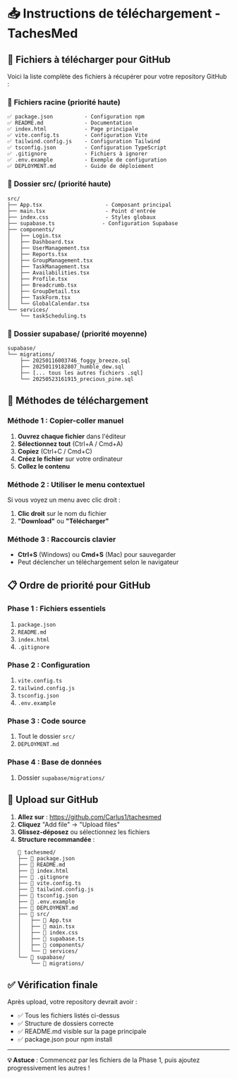 # 📥 Instructions de téléchargement - TachesMed

## 🎯 Fichiers à télécharger pour GitHub

Voici la liste complète des fichiers à récupérer pour votre repository GitHub :

### 📄 **Fichiers racine** (priorité haute)
```
✅ package.json          - Configuration npm
✅ README.md             - Documentation
✅ index.html            - Page principale
✅ vite.config.ts        - Configuration Vite
✅ tailwind.config.js    - Configuration Tailwind
✅ tsconfig.json         - Configuration TypeScript
✅ .gitignore            - Fichiers à ignorer
✅ .env.example          - Exemple de configuration
✅ DEPLOYMENT.md         - Guide de déploiement
```

### 📁 **Dossier src/** (priorité haute)
```
src/
├── App.tsx                    - Composant principal
├── main.tsx                   - Point d'entrée
├── index.css                  - Styles globaux
├── supabase.ts               - Configuration Supabase
├── components/
│   ├── Login.tsx
│   ├── Dashboard.tsx
│   ├── UserManagement.tsx
│   ├── Reports.tsx
│   ├── GroupManagement.tsx
│   ├── TaskManagement.tsx
│   ├── Availabilities.tsx
│   ├── Profile.tsx
│   ├── Breadcrumb.tsx
│   ├── GroupDetail.tsx
│   ├── TaskForm.tsx
│   └── GlobalCalendar.tsx
└── services/
    └── taskScheduling.ts
```

### 📁 **Dossier supabase/** (priorité moyenne)
```
supabase/
└── migrations/
    ├── 20250116003746_foggy_breeze.sql
    ├── 20250119182807_humble_dew.sql
    ├── [... tous les autres fichiers .sql]
    └── 20250523161915_precious_pine.sql
```

## 🔄 **Méthodes de téléchargement**

### **Méthode 1 : Copier-coller manuel**

1. **Ouvrez chaque fichier** dans l'éditeur
2. **Sélectionnez tout** (Ctrl+A / Cmd+A)
3. **Copiez** (Ctrl+C / Cmd+C)
4. **Créez le fichier** sur votre ordinateur
5. **Collez le contenu**

### **Méthode 2 : Utiliser le menu contextuel**

Si vous voyez un menu avec clic droit :
1. **Clic droit** sur le nom du fichier
2. **"Download"** ou **"Télécharger"**

### **Méthode 3 : Raccourcis clavier**

- **Ctrl+S** (Windows) ou **Cmd+S** (Mac) pour sauvegarder
- Peut déclencher un téléchargement selon le navigateur

## 📋 **Ordre de priorité pour GitHub**

### **Phase 1 : Fichiers essentiels**
1. `package.json`
2. `README.md`
3. `index.html`
4. `.gitignore`

### **Phase 2 : Configuration**
1. `vite.config.ts`
2. `tailwind.config.js`
3. `tsconfig.json`
4. `.env.example`

### **Phase 3 : Code source**
1. Tout le dossier `src/`
2. `DEPLOYMENT.md`

### **Phase 4 : Base de données**
1. Dossier `supabase/migrations/`

## 🚀 **Upload sur GitHub**

1. **Allez sur** : https://github.com/Carlus1/tachesmed
2. **Cliquez** "Add file" → "Upload files"
3. **Glissez-déposez** ou sélectionnez les fichiers
4. **Structure recommandée** :
   ```
   📁 tachesmed/
   ├── 📄 package.json
   ├── 📄 README.md
   ├── 📄 index.html
   ├── 📄 .gitignore
   ├── 📄 vite.config.ts
   ├── 📄 tailwind.config.js
   ├── 📄 tsconfig.json
   ├── 📄 .env.example
   ├── 📄 DEPLOYMENT.md
   ├── 📁 src/
   │   ├── 📄 App.tsx
   │   ├── 📄 main.tsx
   │   ├── 📄 index.css
   │   ├── 📄 supabase.ts
   │   ├── 📁 components/
   │   └── 📁 services/
   └── 📁 supabase/
       └── 📁 migrations/
   ```

## ✅ **Vérification finale**

Après upload, votre repository devrait avoir :
- ✅ Tous les fichiers listés ci-dessus
- ✅ Structure de dossiers correcte
- ✅ README.md visible sur la page principale
- ✅ package.json pour npm install

---

**💡 Astuce** : Commencez par les fichiers de la Phase 1, puis ajoutez progressivement les autres !